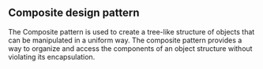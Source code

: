 ## Composite design pattern

The Composite pattern is used to create a tree-like structure of objects that can be manipulated in a uniform way. The composite pattern provides a way to organize and access the components of an object structure without violating its encapsulation.